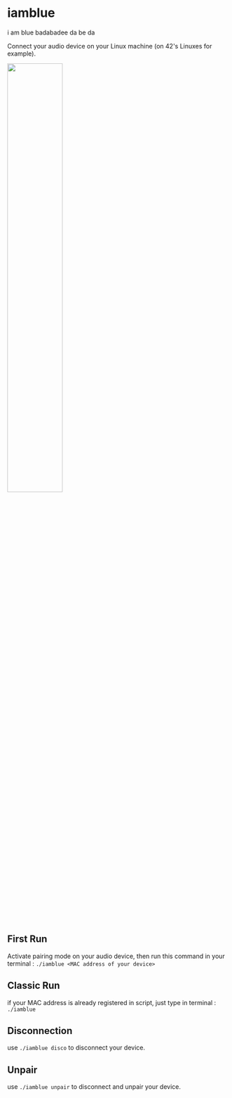 # iamblue
i am blue badabadee da be da

Connect your audio device on your Linux machine (on 42's Linuxes for example).

<img src="https://www.tsugi.fr/wp-content/uploads/2020/08/eiffel_65_copy-1140x650.jpg" width=50%>


## First Run

Activate pairing mode on your audio device, then run this command in your terminal : 
`./iamblue <MAC address of your device>`

## Classic Run

if your MAC address is already registered in script,
just type in terminal : `./iamblue`

## Disconnection

use `./iamblue disco` to disconnect your device.

## Unpair

use `./iamblue unpair` to disconnect and unpair your device.
